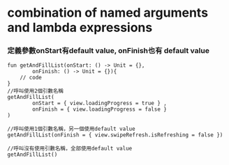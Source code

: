 # combination of named arguments and lambda expressions

### 定義參數onStart有default value, onFinish也有 default value
	fun getAndFillList(onStart: () -> Unit = {},
	        onFinish: () -> Unit = {}){
		// code 
	}
	//呼叫使用2個引數名稱
	getAndFillList(
            onStart = { view.loadingProgress = true } ,
            onFinish = { view.loadingProgress = false }
	)
	
	//呼叫使用1個引數名稱，另一個使用default value
	getAndFillList(onFinish = { view.swipeRefresh.isRefreshing = false })
	
	//呼叫沒有使用引數名稱，全部使用default value
	getAndFillList()
